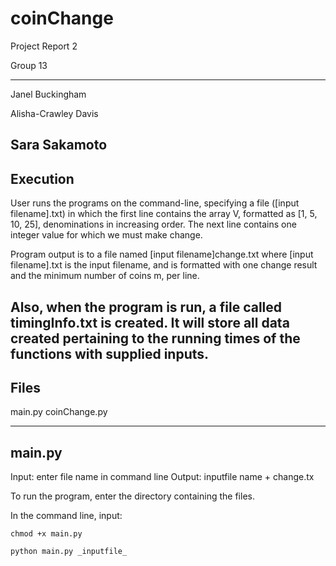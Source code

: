 # coinChange
Project Report 2

Group 13

--------------------------
Janel Buckingham

Alisha-Crawley Davis

Sara Sakamoto
------------------------------------------------------------
Execution
-----------------------------------------------------------
User runs the programs on the command-line, specifying a file ([input filename].txt) in which the
first line contains the array V, formatted as [1, 5, 10, 25], denominations in increasing order.
The next line contains one integer value for which we must make change.

Program output is to a file named [input filename]change.txt where [input filename].txt is the input filename, and is formatted with one change result and the minimum number of coins m, per line. 

Also, when the program is run, a file called timingInfo.txt is created. It will store all data created pertaining to the running times of the functions with supplied inputs.
-----------------------------------------------------------
Files
-----------------------------------------------------------
main.py
coinChange.py


-----------------------------------------------------------
main.py
-----------------------------------------------------------
Input: enter file name in command line
Output: inputfile name + change.tx

To run the program, enter the directory containing the files.

In the command line, input:

    chmod +x main.py

    python main.py _inputfile_



